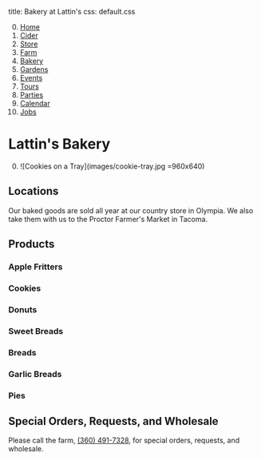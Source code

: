 title: Bakery at Lattin's
css: default.css

0. [Home](index.html)
1. [Cider](cider.html)
2. [Store](store.html)
3. [Farm](farm.html)
4. [Bakery](bakery.html)
5. [Gardens](gardens.html)
6. [Events](events.html)
7. [Tours](tours.html)
8. [Parties](parties.html)
9. [Calendar](calendar.html)
10. [Jobs](jobs.html)

# Lattin's Bakery

0. ![Cookies on a Tray](images/cookie-tray.jpg =960x640)

## Locations

Our baked goods are sold all year at our country store in Olympia.
We also take them with us to the Proctor Farmer's Market in Tacoma.

## Products

### Apple Fritters

### Cookies

### Donuts

### Sweet Breads

### Breads

### Garlic Breads

### Pies

## Special Orders, Requests, and Wholesale

Please call the farm, [(360) 491-7328](tel:+1-360-491-7328), for special orders, requests, and wholesale.

